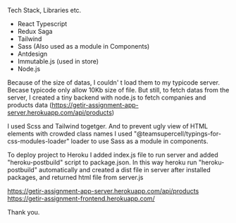 
Tech Stack, Libraries etc.

* React Typescript
* Redux Saga
* Tailwind
* Sass (Also used as a module in Components)
* Antdesign
* Immutable.js (used in store)
* Node.js

Because of the size of datas, I couldn' t load them to my typicode server.
Becase typicode only allow 10Kb size of file. But still, to fetch datas from the
server, I created a tiny backend with node.js to fetch companies and products data (https://getir-assignment-app-server.herokuapp.com/api/products)

I used Scss and Tailwind togetger. And to prevent ugly view
of HTML elements with crowded class names I used "@teamsupercell/typings-for-css-modules-loader"
loader to use Sass as a module in components.

To deploy project to Heroku I added index.js file to run server
and added "heroku-postbuild" script to package.json. In this way
heroku run "heroku-postbuild" automatically and created a dist file
in server after installed packages, and returned html file from server.js

https://getir-assignment-app-server.herokuapp.com/api/products
https://getir-assignment-frontend.herokuapp.com/


Thank you.